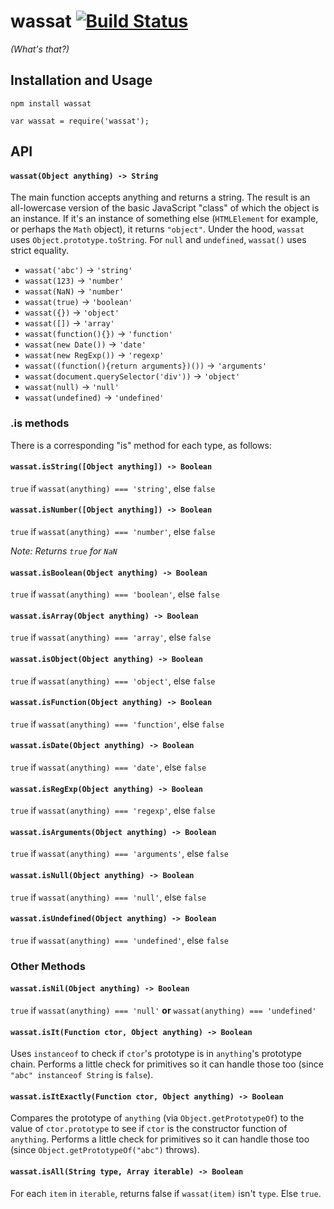 # wassat [![Build Status](https://travis-ci.org/nickb1080/wassat.svg)](https://travis-ci.org/nickb1080/wassat)
_(What's that?)_

## Installation and Usage

`npm install wassat`

`var wassat = require('wassat');`

## API

#### `wassat(Object anything) -> String`
The main function accepts anything and returns a string. The result is an all-lowercase version of the basic JavaScript "class" of which the object is an instance. If it's an instance of something else (`HTMLElement` for example, or perhaps the `Math` object), it returns `"object"`. Under the hood, `wassat` uses `Object.prototype.toString`. For `null` and `undefined`, `wassat()` uses strict equality.

- `wassat('abc')` -> `'string'`
- `wassat(123)` -> `'number'`
- `wassat(NaN)` -> `'number'`
- `wassat(true)` -> `'boolean'`
- `wassat({})` -> `'object'`
- `wassat([])` -> `'array'`
- `wassat(function(){})` -> `'function'`
- `wassat(new Date())` -> `'date'`
- `wassat(new RegExp())` -> `'regexp'`
- `wassat((function(){return arguments})())` -> `'arguments'`
- `wassat(document.querySelector('div'))` -> `'object'`
- `wassat(null)` -> `'null'`
- `wassat(undefined)` -> `'undefined'`

### .is methods

There is a corresponding "is" method for each type, as follows:

#### `wassat.isString([Object anything]) -> Boolean`
`true` if `wassat(anything) === 'string'`, else `false`

#### `wassat.isNumber([Object anything]) -> Boolean`
`true` if `wassat(anything) === 'number'`, else `false`

_Note: Returns `true` for `NaN`_

#### `wassat.isBoolean(Object anything) -> Boolean`
`true` if `wassat(anything) === 'boolean'`, else `false`

#### `wassat.isArray(Object anything) -> Boolean`
`true` if `wassat(anything) === 'array'`, else `false`

#### `wassat.isObject(Object anything) -> Boolean`
`true` if `wassat(anything) === 'object'`, else `false`

#### `wassat.isFunction(Object anything) -> Boolean`
`true` if `wassat(anything) === 'function'`, else `false`

#### `wassat.isDate(Object anything) -> Boolean`
`true` if `wassat(anything) === 'date'`, else `false`

#### `wassat.isRegExp(Object anything) -> Boolean`
`true` if `wassat(anything) === 'regexp'`, else `false`

#### `wassat.isArguments(Object anything) -> Boolean`
`true` if `wassat(anything) === 'arguments'`, else `false`

#### `wassat.isNull(Object anything) -> Boolean`
`true` if `wassat(anything) === 'null'`, else `false`

#### `wassat.isUndefined(Object anything) -> Boolean`
`true` if `wassat(anything) === 'undefined'`, else `false`

### Other Methods

#### `wassat.isNil(Object anything) -> Boolean`
`true` if `wassat(anything) === 'null'` **or** `wassat(anything) === 'undefined'`

#### `wassat.isIt(Function ctor, Object anything) -> Boolean`
Uses `instanceof` to check if `ctor`'s prototype is in `anything`'s prototype chain. Performs a little check for primitives so it can handle those too (since `"abc" instanceof String` is `false`). 

#### `wassat.isItExactly(Function ctor, Object anything) -> Boolean`
Compares the prototype of `anything` (via `Object.getPrototypeOf`) to the value of `ctor.prototype` to see if `ctor` is the constructor function of `anything`. Performs a little check for primitives so it can handle those too (since `Object.getPrototypeOf("abc")` throws).

#### `wassat.isAll(String type, Array iterable) -> Boolean`
For each `item` in `iterable`, returns false if `wassat(item)` isn't `type`. Else `true`.
